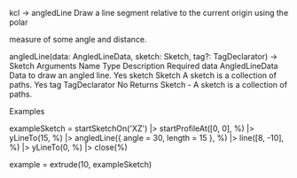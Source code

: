 kcl →
angledLine
Draw a line segment relative to the current origin using the polar

measure of some angle and distance.


angledLine(data: AngledLineData, sketch: Sketch, tag?: TagDeclarator) -> Sketch
Arguments
Name	Type	Description	Required
data	AngledLineData	Data to draw an angled line.	Yes
sketch	Sketch	A sketch is a collection of paths.	Yes
tag	TagDeclarator		No
Returns
Sketch - A sketch is a collection of paths.

Examples

exampleSketch = startSketchOn('XZ')
  |> startProfileAt([0, 0], %)
  |> yLineTo(15, %)
  |> angledLine({ angle = 30, length = 15 }, %)
  |> line([8, -10], %)
  |> yLineTo(0, %)
  |> close(%)

example = extrude(10, exampleSketch)
